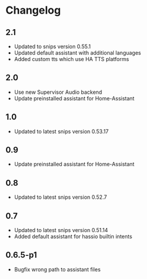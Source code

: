 # Changelog

## 2.1
- Updated to snips version 0.55.1
- Updated default assistant with additional languages
- Added custom tts which use HA TTS platforms

## 2.0
- Use new Supervisor Audio backend
- Update preinstalled assistant for Home-Assistant

## 1.0
- Updated to latest snips version 0.53.17

## 0.9
- Update preinstalled assistant for Home-Assistant

## 0.8
- Updated to latest snips version 0.52.7

## 0.7
- Updated to latest snips version 0.51.14
- Added default assistant for hassio builtin intents

## 0.6.5-p1
- Bugfix wrong path to assistant files
